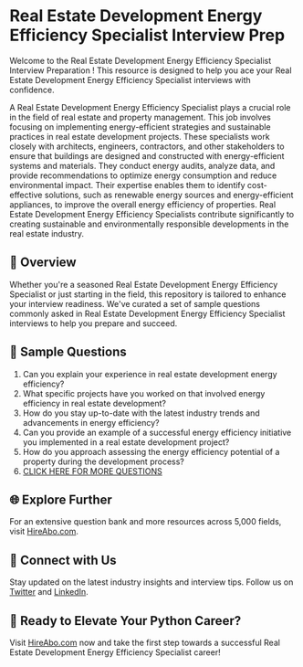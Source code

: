 # Real Estate Development Energy Efficiency Specialist Interview Prep

Welcome to the Real Estate Development Energy Efficiency Specialist Interview Preparation ! This resource is designed to help you ace your Real Estate Development Energy Efficiency Specialist interviews with confidence.

A Real Estate Development Energy Efficiency Specialist plays a crucial role in the field of real estate and property management. This job involves focusing on implementing energy-efficient strategies and sustainable practices in real estate development projects. These specialists work closely with architects, engineers, contractors, and other stakeholders to ensure that buildings are designed and constructed with energy-efficient systems and materials. They conduct energy audits, analyze data, and provide recommendations to optimize energy consumption and reduce environmental impact. Their expertise enables them to identify cost-effective solutions, such as renewable energy sources and energy-efficient appliances, to improve the overall energy efficiency of properties. Real Estate Development Energy Efficiency Specialists contribute significantly to creating sustainable and environmentally responsible developments in the real estate industry.

## 🚀 Overview

Whether you're a seasoned Real Estate Development Energy Efficiency Specialist or just starting in the field, this repository is tailored to enhance your interview readiness. We've curated a set of sample questions commonly asked in Real Estate Development Energy Efficiency Specialist interviews to help you prepare and succeed.

## 📝 Sample Questions

1. Can you explain your experience in real estate development energy efficiency?
2. What specific projects have you worked on that involved energy efficiency in real estate development?
3. How do you stay up-to-date with the latest industry trends and advancements in energy efficiency?
4. Can you provide an example of a successful energy efficiency initiative you implemented in a real estate development project?
5. How do you approach assessing the energy efficiency potential of a property during the development process?
6. [CLICK HERE FOR MORE QUESTIONS](https://hireabo.com/job/21_3_21/Real%20Estate%20Development%20Energy%20Efficiency%20Specialist)

## 🌐 Explore Further

For an extensive question bank and more resources across 5,000 fields, visit [HireAbo.com](https://www.hireabo.com).

## 📱 Connect with Us

Stay updated on the latest industry insights and interview tips. Follow us on [Twitter](https://twitter.com/hireabo) and [LinkedIn](https://www.linkedin.com/in/hire-abo-3609972a8/).

## 🚀 Ready to Elevate Your Python Career?

Visit [HireAbo.com](https://www.hireabo.com) now and take the first step towards a successful Real Estate Development Energy Efficiency Specialist career!